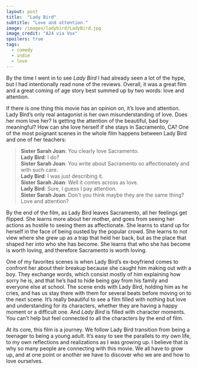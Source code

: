 ```yaml
---
layout: post
title:  "Lady Bird"
subtitle: "Love and attention."
image: /images/ladybird/LadyBird.jpg
image_credit: "A24 via Vox"
spoilers: true
tags:
  - comedy
  - indie
  - love
---
```

By the time I went in to see *Lady Bird* I had already seen a lot of the hype, but I had intentionally read none of the reviews. Overall, it was a great film and a great coming of age story best summed up by two words: love and attention.

If there is one thing this movie has an opinion on, it’s love and attention. Lady Bird’s only real antagonist is her own misunderstanding of love.
Does her mom love her? Is getting the attention of the beautiful, bad boy meaningful? How can she love herself if she stays in Sacramento, CA? One of the most poignant scenes in the whole film happens between Lady Bird and one of her teachers:

> **Sister Sarah Joan**: You clearly love Sacramento.  
> **Lady Bird**: I do?  
> **Sister Sarah Joan**: You write about Sacramento so affectionately and with such care.  
> **Lady Bird**: I was just describing it.  
> **Sister Sarah Joan**: Well it comes across as love.  
> **Lady Bird**: Sure, I guess I pay attention.  
> **Sister Sarah Joan**: Don't you think maybe they are the same thing? Love and attention?

By the end of the film, as Lady Bird leaves Sacramento, all her feelings get flipped. She learns more about her mother, and goes from seeing her actions as hostile to seeing them as affectionate. She learns to stand up for herself in the face of being ousted by the popular crowd. She learns to not view where she grew up as a trap that held her back, but as the place that shaped her into who she has become. She learns that who she has become is worth loving, and therefore Sacramento is worth loving.

One of my favorites scenes is when Lady Bird’s ex-boyfriend comes to confront her about their breakup because she caught him making out with a boy. They exchange words, which consist mostly of him explaining how sorry he is, and that he’s had to hide being gay from his family and everyone else at school. The scene ends with Lady Bird, holding him as he cries, and has us stay there with them for several beats before moving on to the next scene. It’s really beautiful to see a film filled with nothing but love and understanding for its characters, whether they are having a happy moment or a difficult one. And *Lady Bird* is filled with character moments. You can’t help but feel connected to all the characters by the end of film.

At its core,  this film is a journey. We follow Lady Bird transition from being a teenager to being a young adult. It’s easy to see the parallels to my own life, to my own reflections and realizations as I was growing up. I believe that is why so many people are connecting with this movie. We all have to grow up, and at one point or another we have to discover who we are and how to love ourselves.
